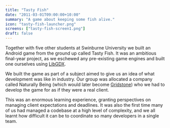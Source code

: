 ```yaml
---
title: "Tasty Fish"
date: "2011-03-01T09:00:00+10:00"
summary: "A game about keeping some fish alive."
icon: "tasty-fish-launcher.png"
screens: ["tasty-fish-screen1.png"]
draft: false
---
```


Together with five other students at Swinburne University we built an Android game from the ground up called Tasty Fish. It was an ambitious final-year project, as we eschewed any pre-existing game engines and built one ourselves using [LibGDX](https://libgdx.badlogicgames.com/).

We built the game as part of a subject aimed to give us an idea of what development was like in industry. Our group was allocated a company called Naturally Being (which would later become [Gridstone](https://gridstone.com.au/)) who we had to develop the game for as if they were a real client.

This was an enormous learning experience, granting perspectives on managing client expectations and deadlines. It was also the first time many of us had managed a codebase at a high level of complexity, and we all learnt how difficult it can be to coordinate so many developers in a single team.

